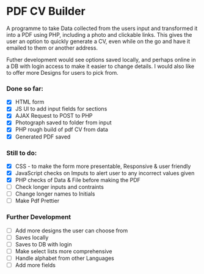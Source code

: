# PDF CV Builder

A programme to take Data collected from the users input and transformed it into a PDF using PHP, including a photo and clickable links. This gives the user an option to quickly generate a CV, even while on the go and have it emailed to them or another address.

Futher development would see options saved locally, and perhaps online in a DB with login access to make it easier to change details. I would also like to offer more Designs for users to pick from.

### Done so far:
- [x] HTML form
- [x] JS UI to add input fields for sections
- [x] AJAX Request to POST to PHP
- [x] Photograph saved to folder from input
- [x] PHP rough build of pdf CV from data
- [x] Generated PDF saved

### Still to do:
- [x] CSS - to make the form more presentable, Responsive & user friendly
- [x] JavaScript checks on Imputs to alert user to any incorrect values given
- [x] PHP checks of Data & File before making the PDF
- [ ] Check longer inputs and contraints
- [ ] Change longer names to Initials
- [ ] Make Pdf Prettier

### Further Development
- [ ] Add more designs the user can choose from
- [ ] Saves locally
- [ ] Saves to DB with login 
- [ ] Make select lists more comprehensive
- [ ] Handle alphabet from other Languages
- [ ] Add more fields
